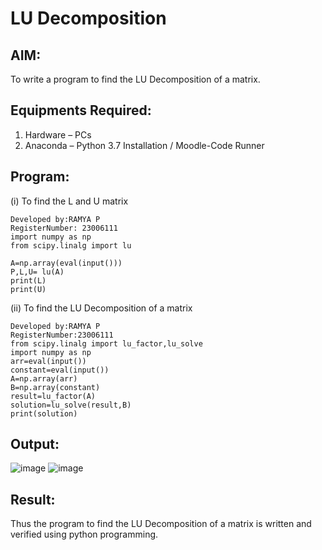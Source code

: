 # LU Decomposition 

## AIM:
To write a program to find the LU Decomposition of a matrix.

## Equipments Required:
1. Hardware – PCs
2. Anaconda – Python 3.7 Installation / Moodle-Code Runner
 

## Program:
(i) To find the L and U matrix
```
Developed by:RAMYA P 
RegisterNumber: 23006111
import numpy as np
from scipy.linalg import lu

A=np.array(eval(input()))
P,L,U= lu(A)
print(L)
print(U)
```
(ii) To find the LU Decomposition of a matrix
```
Developed by:RAMYA P 
RegisterNumber:23006111 
from scipy.linalg import lu_factor,lu_solve
import numpy as np
arr=eval(input())
constant=eval(input())
A=np.array(arr)
B=np.array(constant)
result=lu_factor(A)
solution=lu_solve(result,B)
print(solution)
```

## Output:
![image](https://github.com/23006111/LU-Decomposition/assets/145981696/38f5a8a4-bc76-4346-a26a-0df307f7a0bd)
![image](https://github.com/23006111/LU-Decomposition/assets/145981696/7111e3d2-1815-4471-b40f-ffc0e55ba181)




## Result:
Thus the program to find the LU Decomposition of a matrix is written and verified using python programming.

